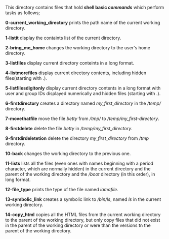 This directory contains files that hold **shell basic *commands*** which perform tasks as follows;

**0-current_working_directory** prints the path name of the current working directory.

**1-listit** display the containts list of the current directory.

**2-bring_me_home** changes the working directory to the user's home directory.

**3-listfiles** display current directory conteints in a long format.

**4-listmorefiles** display current directory contents, including hidden files(starting with .).

**5-listfilesdigitonly** display current directory contents in a long format with user and group IDs displayed numerically and hidden files (starting with .).

**6-firstdirectory** creates a directory named *my_first_directory* in the */temp/* directory.

**7-movethatfile** move the file *betty* from */tmp/* to */temp/my_first-directory*.

**8-firstdelete** delete the file *betty* in */temp/my_first_directory*.

**9-firstdirdeletetion** delete the directory *my_first_directory* from */tmp* directory.

**10-back** changes the working directory to the previous one.

**11-lists** lists all the files (even ones with names beginning with a period character, which are normally hidden) in the current directory and the parent of the working directory and the */boot* directory (in this order), in long format.

**12-file_type** prints the type of the file named *iamafile*.

**13-symbolic_link** creates a symbolic link to */bin/ls*, named _ls_ in the current working directory.

**14-copy_html** copies all the HTML files from the current working directory to the parent of the working directory, but only copy files that did not exist in the parent of the working directory or were than the versions tn the parent of the working directory.
